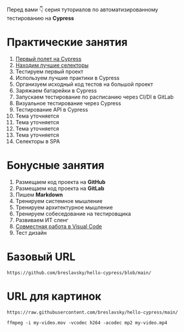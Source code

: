 Перед вами 👇 серия туториалов по автоматизированному тестированию на **Cypress**

# Практические занятия

1. [Первый полет на Cypress](classes/cypress_test_flight.md)
2. [Находим лучшие селекторы](classes/best_selectors.md)
3. Тестируем первый проект
4. Используем лучшие практики в Cypress
5. Организуем исходный код тестов на большой проект
6. Заряжаем батарейки в Cypress
7.  Запускаем тестирование по расписанию через CI/DI в GitLab
8.  Визуальное тестирование через Cypress
9.  Тестирование API в Cypress
10. Тема уточняется
11. Тема уточняется
12. Тема уточняется
13. Тема уточняется
14. Селекторы в SPA

# Бонусные занятия

1. Размещаем код проекта на **GitHub**
2. Размещаем код проекта на **GitLab**
3. Пишем **Markdown**
4. Тренируем системное мышление
5. Тренируем архитектурное мышление
6. Тренируем собеседование на тестировщика
7. Развиваем ИТ сленг
8. [Совместная работа в Visual Code](visual_code_share.md)
9. Тест дизайн

# Базовый URL
```
https://github.com/breslavsky/hello-cypress/blob/main/
```

# URL для картинок
```
https://raw.githubusercontent.com/breslavsky/hello-cypress/main/
```

```
ffmpeg -i my-video.mov -vcodec h264 -acodec mp2 my-video.mp4
```